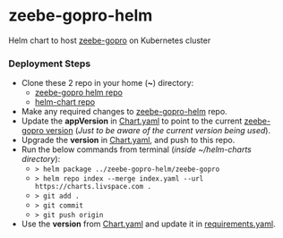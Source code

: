 # zeebe-gopro-helm
Helm chart to host [zeebe-gopro](https://github.com/livspaceeng/zeebe-gopro) on Kubernetes cluster

### Deployment Steps
- Clone these 2 repo in your home (**~**) directory:
  + [zeebe-gopro helm repo](https://github.com/livspaceeng/zeebe-gopro-helm)
  + [helm-chart repo](https://github.com/livspaceeng/helm-charts)
- Make any required changes to [zeebe-gopro-helm](https://github.com/livspaceeng/zeebe-gopro-helm) repo.
- Update the **appVersion** in [Chart.yaml](./zeebe-gopro/Chart.yaml) to point to the current [zeebe-gopro version](https://github.com/livspaceeng/zeebe-gopro/releases) (*Just to be aware of the current version being used*).
- Upgrade the **version** in [Chart.yaml](./zeebe-gopro/Chart.yaml), and push to this repo.
- Run the below commands from terminal (*inside ~/helm-charts directory*):
  + `> helm package ../zeebe-gopro-helm/zeebe-gopro`
  + `> helm repo index --merge index.yaml --url https://charts.livspace.com .`
  + `> git add .`
  + `> git commit`
  + `> git push origin`
- Use the **version** from [Chart.yaml](./zeebe-gopro/Chart.yaml) and update it in [requirements.yaml](https://bitbucket.org/livspaceeng/environment-jx-dev/src/master/env/requirements.yaml).
